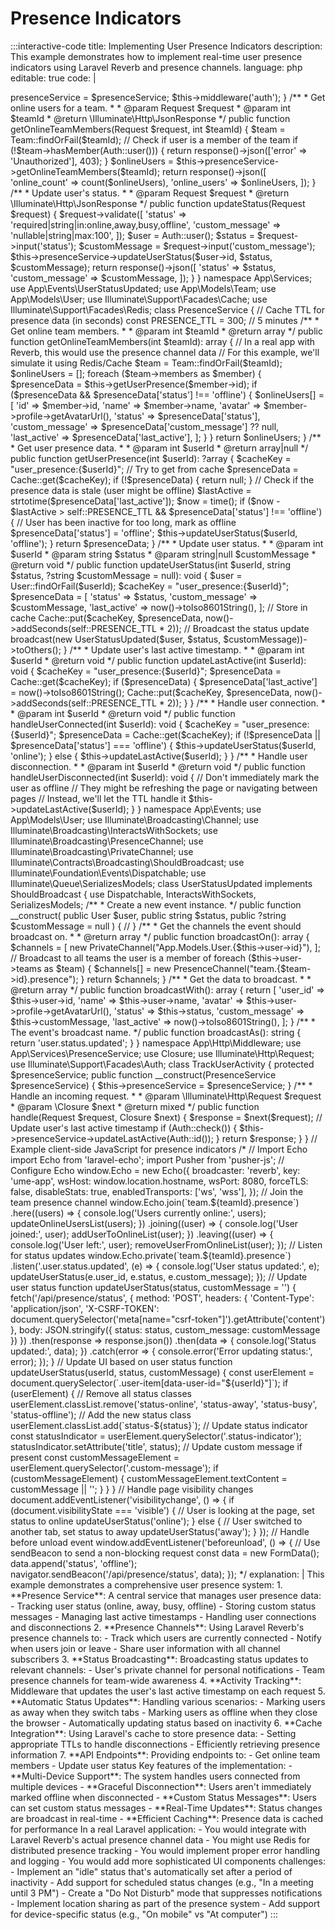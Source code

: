 # Presence Indicators

:::interactive-code
title: Implementing User Presence Indicators
description: This example demonstrates how to implement real-time user presence indicators using Laravel Reverb and presence channels.
language: php
editable: true
code: |
  <?php
  
  namespace App\Http\Controllers;
  
  use App\Models\Team;
  use App\Models\User;
  use App\Services\PresenceService;
  use Illuminate\Http\Request;
  use Illuminate\Support\Facades\Auth;
  
  class PresenceController extends Controller
  {
      protected $presenceService;
      
      public function __construct(PresenceService $presenceService)
      {
          $this->presenceService = $presenceService;
          $this->middleware('auth');
      }
      
      /**
       * Get online users for a team.
       *
       * @param Request $request
       * @param int $teamId
       * @return \Illuminate\Http\JsonResponse
       */
      public function getOnlineTeamMembers(Request $request, int $teamId)
      {
          $team = Team::findOrFail($teamId);
          
          // Check if user is a member of the team
          if (!$team->hasMember(Auth::user())) {
              return response()->json(['error' => 'Unauthorized'], 403);
          }
          
          $onlineUsers = $this->presenceService->getOnlineTeamMembers($teamId);
          
          return response()->json([
              'online_count' => count($onlineUsers),
              'online_users' => $onlineUsers,
          ]);
      }
      
      /**
       * Update user's status.
       *
       * @param Request $request
       * @return \Illuminate\Http\JsonResponse
       */
      public function updateStatus(Request $request)
      {
          $request->validate([
              'status' => 'required|string|in:online,away,busy,offline',
              'custom_message' => 'nullable|string|max:100',
          ]);
          
          $user = Auth::user();
          $status = $request->input('status');
          $customMessage = $request->input('custom_message');
          
          $this->presenceService->updateUserStatus($user->id, $status, $customMessage);
          
          return response()->json([
              'status' => $status,
              'custom_message' => $customMessage,
          ]);
      }
  }
  
  namespace App\Services;
  
  use App\Events\UserStatusUpdated;
  use App\Models\Team;
  use App\Models\User;
  use Illuminate\Support\Facades\Cache;
  use Illuminate\Support\Facades\Redis;
  
  class PresenceService
  {
      // Cache TTL for presence data (in seconds)
      const PRESENCE_TTL = 300; // 5 minutes
      
      /**
       * Get online team members.
       *
       * @param int $teamId
       * @return array
       */
      public function getOnlineTeamMembers(int $teamId): array
      {
          // In a real app with Reverb, this would use the presence channel data
          // For this example, we'll simulate it using Redis/Cache
          
          $team = Team::findOrFail($teamId);
          $onlineUsers = [];
          
          foreach ($team->members as $member) {
              $presenceData = $this->getUserPresence($member->id);
              
              if ($presenceData && $presenceData['status'] !== 'offline') {
                  $onlineUsers[] = [
                      'id' => $member->id,
                      'name' => $member->name,
                      'avatar' => $member->profile->getAvatarUrl(),
                      'status' => $presenceData['status'],
                      'custom_message' => $presenceData['custom_message'] ?? null,
                      'last_active' => $presenceData['last_active'],
                  ];
              }
          }
          
          return $onlineUsers;
      }
      
      /**
       * Get user presence data.
       *
       * @param int $userId
       * @return array|null
       */
      public function getUserPresence(int $userId): ?array
      {
          $cacheKey = "user_presence:{$userId}";
          
          // Try to get from cache
          $presenceData = Cache::get($cacheKey);
          
          if (!$presenceData) {
              return null;
          }
          
          // Check if the presence data is stale (user might be offline)
          $lastActive = strtotime($presenceData['last_active']);
          $now = time();
          
          if ($now - $lastActive > self::PRESENCE_TTL && $presenceData['status'] !== 'offline') {
              // User has been inactive for too long, mark as offline
              $presenceData['status'] = 'offline';
              $this->updateUserStatus($userId, 'offline');
          }
          
          return $presenceData;
      }
      
      /**
       * Update user status.
       *
       * @param int $userId
       * @param string $status
       * @param string|null $customMessage
       * @return void
       */
      public function updateUserStatus(int $userId, string $status, ?string $customMessage = null): void
      {
          $user = User::findOrFail($userId);
          $cacheKey = "user_presence:{$userId}";
          
          $presenceData = [
              'status' => $status,
              'custom_message' => $customMessage,
              'last_active' => now()->toIso8601String(),
          ];
          
          // Store in cache
          Cache::put($cacheKey, $presenceData, now()->addSeconds(self::PRESENCE_TTL * 2));
          
          // Broadcast the status update
          broadcast(new UserStatusUpdated($user, $status, $customMessage))->toOthers();
      }
      
      /**
       * Update user's last active timestamp.
       *
       * @param int $userId
       * @return void
       */
      public function updateLastActive(int $userId): void
      {
          $cacheKey = "user_presence:{$userId}";
          $presenceData = Cache::get($cacheKey);
          
          if ($presenceData) {
              $presenceData['last_active'] = now()->toIso8601String();
              Cache::put($cacheKey, $presenceData, now()->addSeconds(self::PRESENCE_TTL * 2));
          }
      }
      
      /**
       * Handle user connection.
       *
       * @param int $userId
       * @return void
       */
      public function handleUserConnected(int $userId): void
      {
          $cacheKey = "user_presence:{$userId}";
          $presenceData = Cache::get($cacheKey);
          
          if (!$presenceData || $presenceData['status'] === 'offline') {
              $this->updateUserStatus($userId, 'online');
          } else {
              $this->updateLastActive($userId);
          }
      }
      
      /**
       * Handle user disconnection.
       *
       * @param int $userId
       * @return void
       */
      public function handleUserDisconnected(int $userId): void
      {
          // Don't immediately mark the user as offline
          // They might be refreshing the page or navigating between pages
          // Instead, we'll let the TTL handle it
          $this->updateLastActive($userId);
      }
  }
  
  namespace App\Events;
  
  use App\Models\User;
  use Illuminate\Broadcasting\Channel;
  use Illuminate\Broadcasting\InteractsWithSockets;
  use Illuminate\Broadcasting\PresenceChannel;
  use Illuminate\Broadcasting\PrivateChannel;
  use Illuminate\Contracts\Broadcasting\ShouldBroadcast;
  use Illuminate\Foundation\Events\Dispatchable;
  use Illuminate\Queue\SerializesModels;
  
  class UserStatusUpdated implements ShouldBroadcast
  {
      use Dispatchable, InteractsWithSockets, SerializesModels;
      
      /**
       * Create a new event instance.
       */
      public function __construct(
          public User $user,
          public string $status,
          public ?string $customMessage = null
      ) {
          //
      }
      
      /**
       * Get the channels the event should broadcast on.
       *
       * @return array<Channel>
       */
      public function broadcastOn(): array
      {
          $channels = [
              new PrivateChannel("App.Models.User.{$this->user->id}"),
          ];
          
          // Broadcast to all teams the user is a member of
          foreach ($this->user->teams as $team) {
              $channels[] = new PresenceChannel("team.{$team->id}.presence");
          }
          
          return $channels;
      }
      
      /**
       * Get the data to broadcast.
       *
       * @return array<string, mixed>
       */
      public function broadcastWith(): array
      {
          return [
              'user_id' => $this->user->id,
              'name' => $this->user->name,
              'avatar' => $this->user->profile->getAvatarUrl(),
              'status' => $this->status,
              'custom_message' => $this->customMessage,
              'last_active' => now()->toIso8601String(),
          ];
      }
      
      /**
       * The event's broadcast name.
       */
      public function broadcastAs(): string
      {
          return 'user.status.updated';
      }
  }
  
  namespace App\Http\Middleware;
  
  use App\Services\PresenceService;
  use Closure;
  use Illuminate\Http\Request;
  use Illuminate\Support\Facades\Auth;
  
  class TrackUserActivity
  {
      protected $presenceService;
      
      public function __construct(PresenceService $presenceService)
      {
          $this->presenceService = $presenceService;
      }
      
      /**
       * Handle an incoming request.
       *
       * @param  \Illuminate\Http\Request  $request
       * @param  \Closure  $next
       * @return mixed
       */
      public function handle(Request $request, Closure $next)
      {
          $response = $next($request);
          
          // Update user's last active timestamp
          if (Auth::check()) {
              $this->presenceService->updateLastActive(Auth::id());
          }
          
          return $response;
      }
  }
  
  // Example client-side JavaScript for presence indicators
  
  /*
  // Import Echo
  import Echo from 'laravel-echo';
  import Pusher from 'pusher-js';
  
  // Configure Echo
  window.Echo = new Echo({
      broadcaster: 'reverb',
      key: 'ume-app',
      wsHost: window.location.hostname,
      wsPort: 8080,
      forceTLS: false,
      disableStats: true,
      enabledTransports: ['ws', 'wss'],
  });
  
  // Join the team presence channel
  window.Echo.join(`team.${teamId}.presence`)
      .here((users) => {
          console.log('Users currently online:', users);
          updateOnlineUsersList(users);
      })
      .joining((user) => {
          console.log('User joined:', user);
          addUserToOnlineList(user);
      })
      .leaving((user) => {
          console.log('User left:', user);
          removeUserFromOnlineList(user);
      });
  
  // Listen for status updates
  window.Echo.private(`team.${teamId}.presence`)
      .listen('.user.status.updated', (e) => {
          console.log('User status updated:', e);
          updateUserStatus(e.user_id, e.status, e.custom_message);
      });
  
  // Update user status
  function updateUserStatus(status, customMessage = '') {
      fetch('/api/presence/status', {
          method: 'POST',
          headers: {
              'Content-Type': 'application/json',
              'X-CSRF-TOKEN': document.querySelector('meta[name="csrf-token"]').getAttribute('content')
          },
          body: JSON.stringify({
              status: status,
              custom_message: customMessage
          })
      })
      .then(response => response.json())
      .then(data => {
          console.log('Status updated:', data);
      })
      .catch(error => {
          console.error('Error updating status:', error);
      });
  }
  
  // Update UI based on user status
  function updateUserStatus(userId, status, customMessage) {
      const userElement = document.querySelector(`.user-item[data-user-id="${userId}"]`);
      
      if (userElement) {
          // Remove all status classes
          userElement.classList.remove('status-online', 'status-away', 'status-busy', 'status-offline');
          
          // Add the new status class
          userElement.classList.add(`status-${status}`);
          
          // Update status indicator
          const statusIndicator = userElement.querySelector('.status-indicator');
          statusIndicator.setAttribute('title', status);
          
          // Update custom message if present
          const customMessageElement = userElement.querySelector('.custom-message');
          if (customMessageElement) {
              customMessageElement.textContent = customMessage || '';
          }
      }
  }
  
  // Handle page visibility changes
  document.addEventListener('visibilitychange', () => {
      if (document.visibilityState === 'visible') {
          // User is looking at the page, set status to online
          updateUserStatus('online');
      } else {
          // User switched to another tab, set status to away
          updateUserStatus('away');
      }
  });
  
  // Handle before unload event
  window.addEventListener('beforeunload', () => {
      // Use sendBeacon to send a non-blocking request
      const data = new FormData();
      data.append('status', 'offline');
      navigator.sendBeacon('/api/presence/status', data);
  });
  */
explanation: |
  This example demonstrates a comprehensive user presence system:
  
  1. **Presence Service**: A central service that manages user presence data:
     - Tracking user status (online, away, busy, offline)
     - Storing custom status messages
     - Managing last active timestamps
     - Handling user connections and disconnections
  
  2. **Presence Channels**: Using Laravel Reverb's presence channels to:
     - Track which users are currently connected
     - Notify when users join or leave
     - Share user information with all channel subscribers
  
  3. **Status Broadcasting**: Broadcasting status updates to relevant channels:
     - User's private channel for personal notifications
     - Team presence channels for team-wide awareness
  
  4. **Activity Tracking**: Middleware that updates the user's last active timestamp on each request
  
  5. **Automatic Status Updates**: Handling various scenarios:
     - Marking users as away when they switch tabs
     - Marking users as offline when they close the browser
     - Automatically updating status based on inactivity
  
  6. **Cache Integration**: Using Laravel's cache to store presence data:
     - Setting appropriate TTLs to handle disconnections
     - Efficiently retrieving presence information
  
  7. **API Endpoints**: Providing endpoints to:
     - Get online team members
     - Update user status
  
  Key features of the implementation:
  
  - **Multi-Device Support**: The system handles users connected from multiple devices
  - **Graceful Disconnection**: Users aren't immediately marked offline when disconnected
  - **Custom Status Messages**: Users can set custom status messages
  - **Real-Time Updates**: Status changes are broadcast in real-time
  - **Efficient Caching**: Presence data is cached for performance
  
  In a real Laravel application:
  - You would integrate with Laravel Reverb's actual presence channel data
  - You might use Redis for distributed presence tracking
  - You would implement proper error handling and logging
  - You would add more sophisticated UI components
challenges:
  - Implement an "idle" status that's automatically set after a period of inactivity
  - Add support for scheduled status changes (e.g., "In a meeting until 3 PM")
  - Create a "Do Not Disturb" mode that suppresses notifications
  - Implement location sharing as part of the presence system
  - Add support for device-specific status (e.g., "On mobile" vs "At computer")
:::
